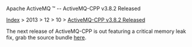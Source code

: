 Apache ActiveMQ ™ -- ActiveMQ-CPP v3.8.2 Released 

[Index](../../../index.html) > 2013 > 12 > 10 > [ActiveMQ-CPP v3.8.2 Released](activemq-cpp-v382-released.html)

The next release of ActiveMQ-CPP is out featuring a critical memory leak fix, grab the source bundle [here](../../../../cms/activemq-cpp-382-release.html).

